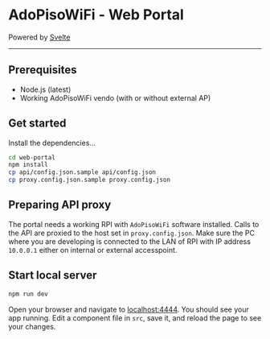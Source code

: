 # AdoPisoWiFi - Web Portal

Powered by [Svelte](https://svelte.technology)

---

## Prerequisites
 - Node.js (latest)
 - Working AdoPisoWiFi vendo (with or without external AP)

## Get started

Install the dependencies...

```bash
cd web-portal
npm install
cp api/config.json.sample api/config.json
cp proxy.config.json.sample proxy.config.json
```

## Preparing API proxy

The portal needs a working RPI with `AdoPisoWiFi` software installed. Calls to the API are proxied to the host set in `proxy.config.json`. Make sure the PC where you are developing is connected to the LAN of RPI with IP address `10.0.0.1` either on internal or external accesspoint.

## Start local server

```bash
npm run dev
```

Open your browser and navigate to [localhost:4444](http://localhost:4444). You should see your app running. Edit a component file in `src`, save it, and reload the page to see your changes.



